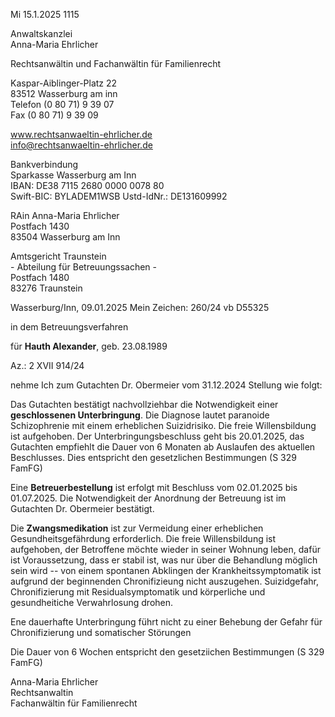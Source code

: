 Mi 15.1.2025 1115

Anwaltskanzlei  
Anna-Maria Ehrlicher

Rechtsanwältin
und Fachanwältin für Familienrecht

Kaspar-Aiblinger-Platz 22  
83512 Wasserburg am inn  
Telefon (0 80 71) 9 39 07  
Fax (0 80 71) 9 39 09

www.rechtsanwaeltin-ehrlicher.de  
info@rechtsanwaeltin-ehrlicher.de

Bankverbindung  
Sparkasse Wasserburg am Inn  
IBAN: DE38 7115 2680 0000 0078 80  
Swift-BIC: BYLADEM1WSB
Ustd-IdNr.: DE131609992

RAin Anna-Maria Ehrlicher  
Postfach 1430  
83504 Wasserburg am Inn

Amtsgericht Traunstein  
\- Abteilung für Betreuungssachen -  
Postfach 1480  
83276 Traunstein

Wasserburg/Inn, 09.01.2025
Mein Zeichen: 260/24 vb D55325

in dem Betreuungsverfahren

für **Hauth Alexander**, geb. 23.08.1989

Az.: 2 XVII 914/24

nehme Ich zum Gutachten Dr. Obermeier vom 31.12.2024 Stellung wie folgt:

Das Gutachten bestätigt nachvollziehbar die Notwendigkeit einer **geschlossenen Unterbringung**.
Die Diagnose lautet paranoide Schizophrenie mit einem erheblichen Suizidrisiko. Die freie Willensbildung ist aufgehoben. Der Unterbringungsbeschluss geht bis 20.01.2025, das Gutachten empfiehlt die Dauer von 6 Monaten ab Auslaufen des aktuellen Beschlusses. Dies entspricht den gesetzlichen Bestimmungen (S 329 FamFG)

Eine **Betreuerbestellung** ist erfolgt mit Beschluss vom 02.01.2025 bis 01.07.2025. Die Notwendigkeit der Anordnung der Betreuung ist im Gutachten Dr. Obermeier bestätigt.

Die **Zwangsmedikation** ist zur Vermeidung einer erheblichen Gesundheitsgefährdung erforderlich.
Die freie Willensbildung ist aufgehoben, der Betroffene möchte wieder in seiner Wohnung leben,
dafür ist Voraussetzung, dass er stabil ist, was nur über die Behandlung möglich sein wird -- von
einem spontanen Abklingen der Krankheitssymptomatik ist aufgrund der beginnenden Chronifizieung nicht auszugehen. Suizidgefahr, Chronifizierung mit Residualsymptomatik und körperliche
und gesundheitiche Verwahrlosung drohen.

Ene dauerhafte Unterbringung führt nicht zu einer Behebung der Gefahr für Chronifizierung und somatischer Störungen

Die Dauer von 6 Wochen entspricht den gesetziichen Bestimmungen (S 329 FamFG)

Anna-Maria Ehrlicher  
Rechtsanwaltin  
Fachanwältin für Familienrecht